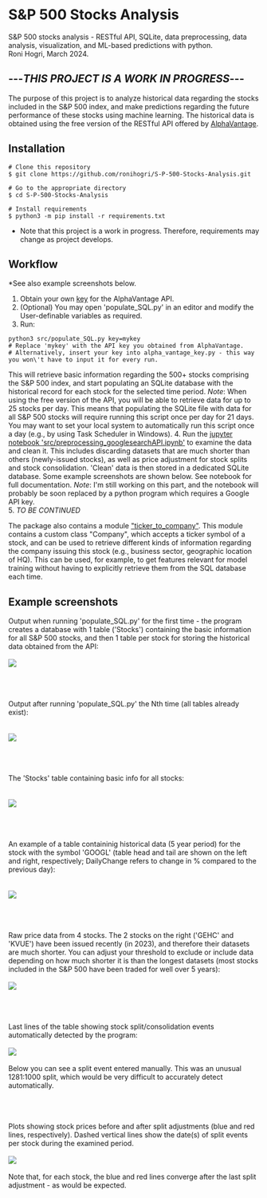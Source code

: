 # S&P 500 Stocks Analysis
S&amp;P 500 stocks analysis - RESTful API, SQLite, data preprocessing, data analysis, visualization, and ML-based predictions with python.  
Roni Hogri, March 2024.  

  
## ---*THIS PROJECT IS A WORK IN PROGRESS*---

  
The purpose of this project is to analyze historical data regarding the stocks included in the S&P 500 index, and make predictions regarding the future performance of these stocks using machine learning. The historical data is obtained using the free version of the RESTful API offered by [AlphaVantage](https://www.alphavantage.co/).  


## Installation

```console
# Clone this repository
$ git clone https://github.com/ronihogri/S-P-500-Stocks-Analysis.git

# Go to the appropriate directory
$ cd S-P-500-Stocks-Analysis

# Install requirements
$ python3 -m pip install -r requirements.txt
```
* Note that this project is a work in progress. Therefore, requirements may change as project develops. 

## Workflow
*See also example screenshots below.

1. Obtain your own [key](https://www.alphavantage.co/support/#api-key) for the AlphaVantage API. 
2. (Optional) You may open 'populate_SQL.py' in an editor and modify the User-definable variables as required.  
3. Run:
```console
python3 src/populate_SQL.py key=mykey
# Replace 'mykey' with the API key you obtained from AlphaVantage.  
# Alternatively, insert your key into alpha_vantage_key.py - this way you won\'t have to input it for every run.
```
This will retrieve basic information regarding the 500+ stocks comprising the S&P 500 index, and start populating an SQLite database with the historical record for each stock for the selected time period. 
*Note*: When using the free version of the API, you will be able to retrieve data for up to 25 stocks per day. This means that populating the SQLite file with data for all S&P 500 stocks will require running this script once per day for 21 days. You may want to set your local system to automatically run this script once a day (e.g., by using Task Scheduler in Windows).
4. Run the [jupyter notebook 'src/preprocessing_googlesearchAPI.ipynb'](https://github.com/ronihogri/S-P-500-Stocks-Analysis/blob/main/src/preprocessing_batches.ipynb) to examine the data and clean it. This includes discarding datasets that are much shorter than others (newly-issued stocks), as well as price adjustment for stock splits and stock consolidation. 'Clean' data is then stored in a dedicated SQLite database. Some example screenshots are shown below. See notebook for full documentation.
*Note*: I'm still working on this part, and the notebook will probably be soon replaced by a python program which requires a Google API key.  
5. *TO BE CONTINUED*  

The package also contains a module ["ticker_to_company"](https://github.com/ronihogri/S-P-500-Stocks-Analysis/blob/main/src/ticker_to_company.py). This module contains a custom class "Company", which accepts a ticker symbol of a stock, and can be used to retrieve different kinds of information regarding the company issuing this stock (e.g., business sector, geographic location of HQ). This can be used, for example, to get features relevant for model training without having to explicitly retrieve them from the SQL database each time. 


## Example screenshots
Output when running 'populate_SQL.py' for the first time - the program creates a database with 1 table ('Stocks') containing the basic information for all S&P 500 stocks, and then 1 table per stock for storing the historical data obtained from the API: 
<br><br>![](https://github.com/ronihogri/S-P-500-Stocks-Analysis/blob/main/images/get_symbols_and_make_tables.png)<br><br>  

  
  
  <br><br>Output after running 'populate_SQL.py' the Nth time (all tables already exist):  
<br><br>![](https://github.com/ronihogri/S-P-500-Stocks-Analysis/blob/main/images/API_requests_exceeded_2.png)<br><br>  

  
  
  <br><br>The 'Stocks' table containing basic info for all stocks:  
<br><br>![](https://github.com/ronihogri/S-P-500-Stocks-Analysis/blob/main/images/stocks_list_sql.png)<br><br>  

    
  <br><br>An example of a table containinig historical data (5 year period) for the stock with the symbol 'GOOGL' (table head and tail are shown on the left and right, respectively; DailyChange refers to change in % compared to the previous day):  
 <br><br>![](https://github.com/ronihogri/S-P-500-Stocks-Analysis/blob/main/images/example_GOOGL.png)<br><br>  

   <br><br>Raw price data from 4 stocks. The 2 stocks on the right ('GEHC' and 'KVUE') have been issued recently (in 2023), and therefore their datasets are much shorter. You can adjust your threshold to exclude or include data depending on how much shorter it is than the longest datasets (most stocks included in the S&P 500 have been traded for well over 5 years):
   <br><br>![](https://github.com/ronihogri/S-P-500-Stocks-Analysis/blob/main/images/KVUE%20GEHC%20too%20short.png)<br><br>  

  <br><br>Last lines of the table showing stock split/consolidation events automatically detected by the program:
     <br><br>![](https://github.com/ronihogri/S-P-500-Stocks-Analysis/blob/main/images/split_query2.png)<br><br>
     Below you can see a split event entered manually. This was an unusual 1281:1000 split, which would be very difficult to accurately detect automatically.<br><br>  

  <br><br>Plots showing stock prices before and after split adjustments (blue and red lines, respectively). Dashed vertical lines show the date(s) of split events per stock during the examined period. 
       <br><br>![](https://github.com/ronihogri/S-P-500-Stocks-Analysis/blob/main/images/split_adjusted_plots.png)<br><br>
       Note that, for each stock, the blue and red lines converge after the last split adjustment - as would be expected.<br><br>

